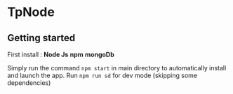 # TpNode

## Getting started
First install :
    **Node Js**
     **npm**
     **mongoDb**

Simply run the command `npm start` in main directory to automatically install and launch the app.
Run `npm run sd` for dev mode (skipping some dependencies)